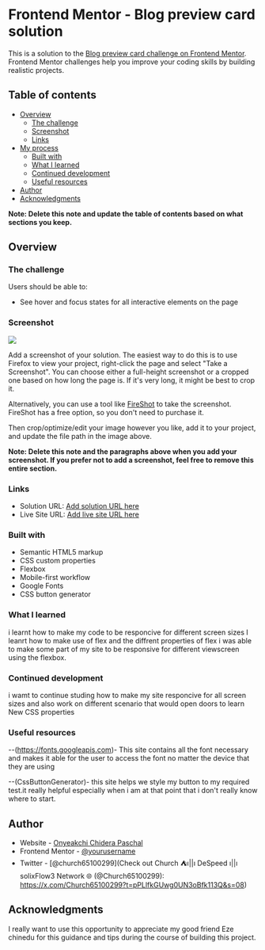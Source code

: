 # Frontend Mentor - Blog preview card solution

This is a solution to the [Blog preview card challenge on Frontend Mentor](https://www.frontendmentor.io/challenges/blog-preview-card-ckPaj01IcS). Frontend Mentor challenges help you improve your coding skills by building realistic projects.

## Table of contents

- [Overview](#overview)
  - [The challenge](#the-challenge)
  - [Screenshot](#screenshot)
  - [Links](#links)
- [My process](#my-process)
  - [Built with](#built-with)
  - [What I learned](#what-i-learned)
  - [Continued development](#continued-development)
  - [Useful resources](#useful-resources)
- [Author](#author)
- [Acknowledgments](#acknowledgments)

**Note: Delete this note and update the table of contents based on what sections you keep.**

## Overview

### The challenge

Users should be able to:

- See hover and focus states for all interactive elements on the page

### Screenshot

![](./screenshot.jpg)

Add a screenshot of your solution. The easiest way to do this is to use Firefox to view your project, right-click the page and select "Take a Screenshot". You can choose either a full-height screenshot or a cropped one based on how long the page is. If it's very long, it might be best to crop it.

Alternatively, you can use a tool like [FireShot](https://getfireshot.com/) to take the screenshot. FireShot has a free option, so you don't need to purchase it.

Then crop/optimize/edit your image however you like, add it to your project, and update the file path in the image above.

**Note: Delete this note and the paragraphs above when you add your screenshot. If you prefer not to add a screenshot, feel free to remove this entire section.**

### Links

- Solution URL: [Add solution URL here](https://your-solution-url.com)
- Live Site URL: [Add live site URL here](https://your-live-site-url.com)

### Built with

- Semantic HTML5 markup
- CSS custom properties
- Flexbox
- Mobile-first workflow
- Google Fonts
- CSS button generator

### What I learned

i learnt how to make my code to be responcive for different screen sizes
I leanrt how to make use of flex and the diffrent properties of flex
i was able to make some part of my site to be responsive for different viewscreen using the flexbox.

### Continued development

i wamt to continue studing how to make my site responcive for all screen sizes
and also work on different scenario that would open doors to learn New CSS properties

### Useful resources

--(https://fonts.googleapis.com)- This site contains all the font necessary and makes it able for the user to access the font no matter the device that they are using

--(CssButtonGenerator)- this site helps we style my button to my required test.it really helpful especially when i am at that point that i don't really know where to start.

## Author

- Website - [Onyeakchi Chidera Paschal](https://www.linkedin.com/in/paschal-chidera-498502286?utm_source=share&utm_campaign=share_via&utm_content=profile&utm_medium=android_app)
- Frontend Mentor - [@yourusername](https://www.frontendmentor.io/profile/church2000)
- Twitter - [@church65100299](Check out Church ⛺၊||၊ DeSpeed ၊||၊solixFlow3 Network 🌐 (@Church65100299): https://x.com/Church65100299?t=pPLlfkGUwg0UN3oBfk113Q&s=08)

## Acknowledgments

I really want to use this opportunity to appreciate my good friend Eze chinedu for this guidance and tips during the course of building this project.

